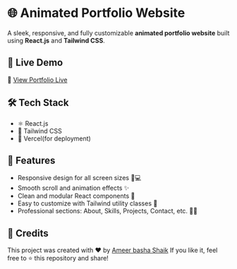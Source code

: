 # 🌐 Animated Portfolio Website

A sleek, responsive, and fully customizable **animated portfolio website** built using **React.js** and **Tailwind CSS**. 

## 🚀 Live Demo

🔗 [View Portfolio Live](ameer-shaiks-portfolio1-34.vercel.app)

## 🛠️ Tech Stack

- ⚛️ React.js
- 🎨 Tailwind CSS
- 💾 Vercel(for deployment)

## 📁 Features

- Responsive design for all screen sizes 📱💻
- Smooth scroll and animation effects ✨
- Clean and modular React components 🧩
- Easy to customize with Tailwind utility classes 🎯
- Professional sections: About, Skills, Projects, Contact, etc. 👨‍💻



## 🌟 Credits

This project was created with ❤️ by [Ameer basha Shaik](ameer-shaiks-portfolio1-34.vercel.app)
If you like it, feel free to ⭐ this repository and share!
